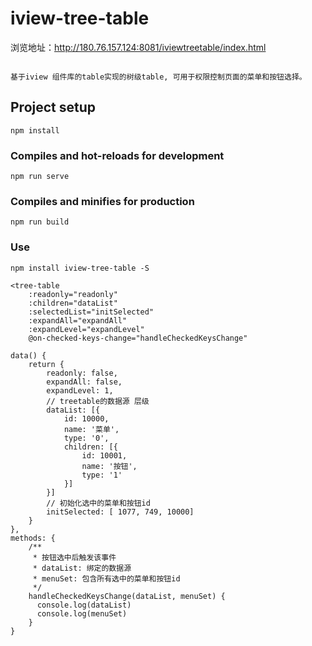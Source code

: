 # iview-tree-table 
浏览地址：http://180.76.157.124:8081/iviewtreetable/index.html
```

基于iview 组件库的table实现的树级table, 可用于权限控制页面的菜单和按钮选择。
```

## Project setup
```
npm install
```

### Compiles and hot-reloads for development
```
npm run serve
```

### Compiles and minifies for production
```
npm run build
```

### Use
```
npm install iview-tree-table -S

<tree-table
    :readonly="readonly"
    :children="dataList"
    :selectedList="initSelected"
    :expandAll="expandAll"
    :expandLevel="expandLevel"
    @on-checked-keys-change="handleCheckedKeysChange"

data() {
    return {
        readonly: false,
        expandAll: false,
        expandLevel: 1,
        // treetable的数据源 层级
        dataList: [{
            id: 10000,
            name: '菜单',
            type: '0',
            children: [{
                id: 10001,
                name: '按钮',
                type: '1'
            }]
        }]
        // 初始化选中的菜单和按钮id
        initSelected: [ 1077, 749, 10000]
    }
},
methods: {
    /**
     * 按钮选中后触发该事件
     * dataList: 绑定的数据源
     * menuSet: 包含所有选中的菜单和按钮id
     */
    handleCheckedKeysChange(dataList, menuSet) {
      console.log(dataList)
      console.log(menuSet)
    }
}
   

```

